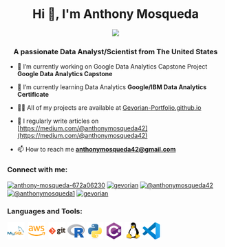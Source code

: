 <h1 align="center">Hi 👋, I'm Anthony Mosqueda</h1>
<div id="header" align="center">
  <img src="https://media.giphy.com/media/JWuBH9rCO2uZuHBFpm/giphy.gif" width="100"/>
</div>
<h3 align="center">A passionate Data Analyst/Scientist from The United States</h3>



- 🔭 I’m currently working on Google Data Analytics Capstone Project **Google Data Analytics Capstone**

- 🌱 I’m currently learning Data Analytics **Google/IBM Data Analytics Certificate**

- 👨‍💻 All of my projects are available at [Gevorian-Portfolio.github.io](https://gevorian.github.io/Portfolio/)

- 📝 I regularly write articles on [https://medium.com/@anthonymosqueda42](https://medium.com/@anthonymosqueda42)

- 📫 How to reach me **anthonymosqueda42@gmail.com**

<h3 align="left">Connect with me:</h3>
<p align="left">
<a href="https://linkedin.com/in/anthony-mosqueda-672a06230" target="blank"><img align="center" src="https://raw.githubusercontent.com/rahuldkjain/github-profile-readme-generator/master/src/images/icons/Social/linked-in-alt.svg" alt="anthony-mosqueda-672a06230" height="30" width="40" /></a>
<a href="https://kaggle.com/gevorian" target="blank"><img align="center" src="https://raw.githubusercontent.com/rahuldkjain/github-profile-readme-generator/master/src/images/icons/Social/kaggle.svg" alt="gevorian" height="30" width="40" /></a>
<a href="https://medium.com/@anthonymosqueda42" target="blank"><img align="center" src="https://raw.githubusercontent.com/rahuldkjain/github-profile-readme-generator/master/src/images/icons/Social/medium.svg" alt="@anthonymosqueda42" height="30" width="40" /></a>
<a href="https://www.hackerrank.com/@anthonymosqueda1" target="blank"><img align="center" src="https://raw.githubusercontent.com/rahuldkjain/github-profile-readme-generator/master/src/images/icons/Social/hackerrank.svg" alt="@anthonymosqueda1" height="30" width="40" /></a>
<a href="https://www.leetcode.com/gevorian" target="blank"><img align="center" src="https://raw.githubusercontent.com/rahuldkjain/github-profile-readme-generator/master/src/images/icons/Social/leet-code.svg" alt="gevorian" height="30" width="40" /></a>
</p>



<h3 align="left">Languages and Tools:</h3>
<div>
  <img src="https://github.com/devicons/devicon/blob/master/icons/mysql/mysql-original-wordmark.svg" title="MySQL"  alt="MySQL" width="40" height="40"/>&nbsp;
  <img src="https://github.com/devicons/devicon/blob/master/icons/amazonwebservices/amazonwebservices-plain-wordmark.svg" title="AWS" alt="AWS" width="40" height="40"/>&nbsp;
  <img src="https://github.com/devicons/devicon/blob/master/icons/git/git-original-wordmark.svg" title="Git" **alt="Git" width="40" height="40"/>
  <img src="https://github.com/devicons/devicon/blob/master/icons/r/r-original.svg" title="Git" **alt="Git" width="40" height="40"/>
  <img src="https://github.com/devicons/devicon/blob/master/icons/python/python-original.svg" title="Git" **alt="Git" width="40" height="40"/>
  <img src="https://github.com/devicons/devicon/blob/master/icons/csharp/csharp-original.svg" title="Git" **alt="Git" width="40" height="40"/>
  <img src="https://github.com/devicons/devicon/blob/master/icons/linux/linux-original.svg" title="Git" **alt="Git" width="40" height="40"/>
  <img src="https://github.com/devicons/devicon/blob/master/icons/vscode/vscode-original.svg" title="Git" **alt="Git" width="40" height="40"/>
</div>
